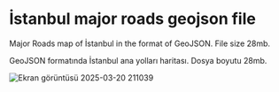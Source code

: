 # İstanbul major roads geojson file

Major Roads map of İstanbul in the format of GeoJSON. File size 28mb.

GeoJSON formatında İstanbul ana yolları haritası. Dosya boyutu 28mb.


![Ekran görüntüsü 2025-03-20 211039](https://github.com/user-attachments/assets/06201c54-4255-4042-b9dc-dab8f3d28b6b)


